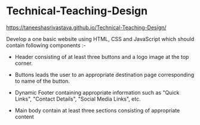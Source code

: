 # Technical-Teaching-Design


https://taneeshasrivastava.github.io/Technical-Teaching-Design/


 Develop a one basic website using HTML, CSS and JavaScript which should contain following components :-

- Header consisting of at least three buttons and a logo image at the top corner.           

- Buttons leads the user to an appropriate destination page corresponding to name of the button.

- Dynamic Footer containing appropriate information such as "Quick Links", "Contact Details", "Social Media Links", etc.           

 - Main body contain at least three sections consisting of appropriate content
